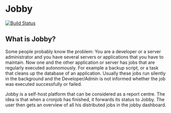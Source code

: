 # Jobby

[![Build Status](https://drone.quving.com/api/badges/Quving/jobby/status.svg)](https://drone.quving.com/Quving/jobby)

## What is Jobby?
Some people probably know the problem: You are a developer or a server administrator and you have several servers or applications that you have to maintain. Now one and the other application or server has jobs that are regularly executed autonomously. For example a backup script, or a task that cleans up the database of an application. Usually these jobs run silently in the background and the Developer/Admin is not informed whether the job was executed successfully or failed.

Jobby is a self-host platform that can be considered as a report centre. The idea is that when a cronjob has finished, it forwards its status to Jobby. The user then gets an overview of all his distributed jobs in the jobby dashboard.
